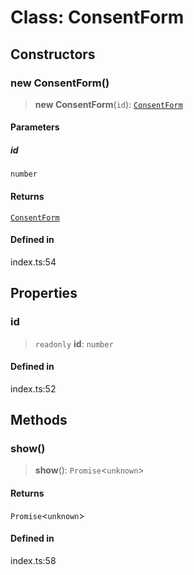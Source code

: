 # Class: ConsentForm

## Constructors

### new ConsentForm()

> **new ConsentForm**(`id`): [`ConsentForm`](ConsentForm.md)

#### Parameters

##### id

`number`

#### Returns

[`ConsentForm`](ConsentForm.md)

#### Defined in

index.ts:54

## Properties

### id

> `readonly` **id**: `number`

#### Defined in

index.ts:52

## Methods

### show()

> **show**(): `Promise`\<`unknown`\>

#### Returns

`Promise`\<`unknown`\>

#### Defined in

index.ts:58
